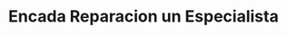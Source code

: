 ---
title: "Encada Reparacion un Especialista"
url: /san-jose/encada-reparacion-un-especialista/
shop: Allgemein
---